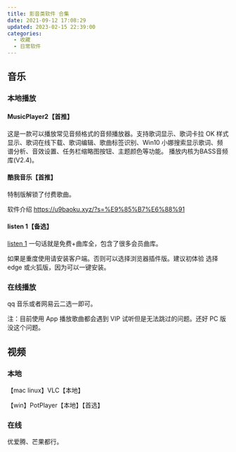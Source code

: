 ```yaml
---
title: 影音类软件 合集
date: 2021-09-12 17:08:29
updated: 2023-02-15 22:39:00
categories:
  - 收藏
  - 日常软件
---
```


## 音乐

### 本地播放

#### MusicPlayer2【首推】

这是一款可以播放常见音频格式的音频播放器。支持歌词显示、歌词卡拉 OK 样式显示、歌词在线下载、歌词编辑、歌曲标签识别、Win10 小娜搜索显示歌词、频谱分析、音效设置、任务栏缩略图按钮、主题颜色等功能。 播放内核为BASS音频库(V2.4)。

#### 酷我音乐【首推】

特制版解锁了付费歌曲。

软件介绍 <https://u9baoku.xyz/?s=%E9%85%B7%E6%88%91>

#### listen 1【备选】

[listen 1](http://listen1.github.io/listen1/) 一句话就是免费+曲库全，包含了很多会员曲库。

如果是重度使用请安装客户端。否则可以选择浏览器插件版。建议初体验 选择 edge 或火狐版，因为可以一键安装。

### 在线播放

qq 音乐或者网易云二选一即可。

注：目前使用 App 播放歌曲都会遇到 VIP 试听但是无法跳过的问题。还好 PC 版没这个问题。

## 视频

### 本地

【mac linux】VLC【本地】

【win】PotPlayer【本地】【首选】

### 在线

优爱腾、芒果都行。
